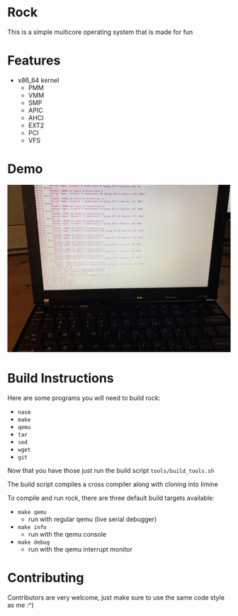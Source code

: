 # Rock

This is a simple multicore operating system that is made for fun

# Features

- x86_64 kernel
  - PMM
  - VMM
  - SMP
  - APIC
  - AHCI
  - EXT2
  - PCI
  - VFS
  
# Demo

![](demo.jpg)

# Build Instructions

Here are some programs you will need to build rock:
  - `nasm`
  - `make`
  - `qemu`
  - `tar`
  - `sed`
  - `wget`
  - `git`
  
Now that you have those just run the build script `tools/build_tools.sh`

The build script compiles a cross compiler along with cloning into limine

To compile and run rock, there are three default build targets available:
  - `make qemu`
    - run with regular qemu (live serial debugger)
  - `make info`
    -  run with the qemu console 
  - `make debug`
    - run with the qemu interrupt monitor

# Contributing

Contributors are very welcome, just make sure to use the same code style as me :^)
